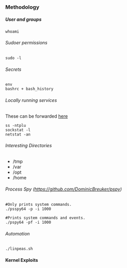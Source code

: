 ### Methodology

##### User and groups
```
whoami
```

###### Sudoer permissions
```
sudo -l
```

###### Secrets
```
env
bashrc + bash_history
```

###### Locally running services
These can be forwarded [here](obsidian://open?vault=Offensive-Security&file=OSCP%2FPost%20Exploitation%2FTunneling)
```
ss -ntplu
sockstat -l
netstat -an
```

###### Interesting Directories
-  \/tmp
-  \/var
-  \/opt
-  \/home

###### Process Spy (https://github.com/DominicBreuker/pspy)

```
#Only prints system commands.
./psspy64 -p -i 1000

#Prints system commands and events.
./pspy64 -pf -i 1000
```

###### Automation

```
./linpeas.sh

```



#### Kernel Exploits
